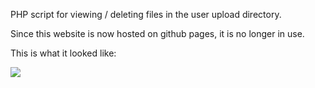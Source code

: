 PHP script for viewing / deleting files in the user upload directory.

Since this website is now hosted on github pages, it is no longer in use.

This is what it looked like:

![](https://i.imgur.com/DjSo9E5.png)